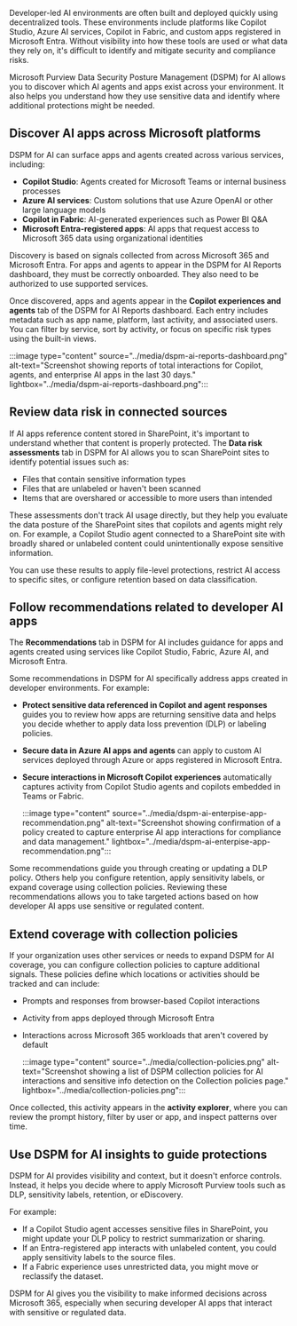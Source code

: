 Developer-led AI environments are often built and deployed quickly using decentralized tools. These environments include platforms like Copilot Studio, Azure AI services, Copilot in Fabric, and custom apps registered in Microsoft Entra. Without visibility into how these tools are used or what data they rely on, it's difficult to identify and mitigate security and compliance risks.

Microsoft Purview Data Security Posture Management (DSPM) for AI allows you to discover which AI agents and apps exist across your environment. It also helps you understand how they use sensitive data and identify where additional protections might be needed.

## Discover AI apps across Microsoft platforms

DSPM for AI can surface apps and agents created across various services, including:

- **Copilot Studio**: Agents created for Microsoft Teams or internal business processes
- **Azure AI services**: Custom solutions that use Azure OpenAI or other large language models
- **Copilot in Fabric**: AI-generated experiences such as Power BI Q\&A
- **Microsoft Entra-registered apps**: AI apps that request access to Microsoft 365 data using organizational identities

Discovery is based on signals collected from across Microsoft 365 and Microsoft Entra. For apps and agents to appear in the DSPM for AI Reports dashboard, they must be correctly onboarded. They also need to be authorized to use supported services.

Once discovered, apps and agents appear in the **Copilot experiences and agents** tab of the DSPM for AI Reports dashboard. Each entry includes metadata such as app name, platform, last activity, and associated users. You can filter by service, sort by activity, or focus on specific risk types using the built-in views.

:::image type="content" source="../media/dspm-ai-reports-dashboard.png" alt-text="Screenshot showing reports of total interactions for Copilot, agents, and enterprise AI apps in the last 30 days." lightbox="../media/dspm-ai-reports-dashboard.png":::

## Review data risk in connected sources

If AI apps reference content stored in SharePoint, it's important to understand whether that content is properly protected. The **Data risk assessments** tab in DSPM for AI allows you to scan SharePoint sites to identify potential issues such as:

- Files that contain sensitive information types
- Files that are unlabeled or haven't been scanned
- Items that are overshared or accessible to more users than intended

These assessments don't track AI usage directly, but they help you evaluate the data posture of the SharePoint sites that copilots and agents might rely on. For example, a Copilot Studio agent connected to a SharePoint site with broadly shared or unlabeled content could unintentionally expose sensitive information.

You can use these results to apply file-level protections, restrict AI access to specific sites, or configure retention based on data classification.

## Follow recommendations related to developer AI apps

The **Recommendations** tab in DSPM for AI includes guidance for apps and agents created using services like Copilot Studio, Fabric, Azure AI, and Microsoft Entra.

Some recommendations in DSPM for AI specifically address apps created in developer environments. For example:

- **Protect sensitive data referenced in Copilot and agent responses** guides you to review how apps are returning sensitive data and helps you decide whether to apply data loss prevention (DLP) or labeling policies.
- **Secure data in Azure AI apps and agents** can apply to custom AI services deployed through Azure or apps registered in Microsoft Entra.
- **Secure interactions in Microsoft Copilot experiences** automatically captures activity from Copilot Studio agents and copilots embedded in Teams or Fabric.

   :::image type="content" source="../media/dspm-ai-enterpise-app-recommendation.png" alt-text="Screenshot showing confirmation of a policy created to capture enterprise AI app interactions for compliance and data management." lightbox="../media/dspm-ai-enterpise-app-recommendation.png":::

Some recommendations guide you through creating or updating a DLP policy. Others help you configure retention, apply sensitivity labels, or expand coverage using collection policies. Reviewing these recommendations allows you to take targeted actions based on how developer AI apps use sensitive or regulated content.

## Extend coverage with collection policies

If your organization uses other services or needs to expand DSPM for AI coverage, you can configure collection policies to capture additional signals. These policies define which locations or activities should be tracked and can include:

- Prompts and responses from browser-based Copilot interactions
- Activity from apps deployed through Microsoft Entra
- Interactions across Microsoft 365 workloads that aren't covered by default

   :::image type="content" source="../media/collection-policies.png" alt-text="Screenshot showing a list of DSPM collection policies for AI interactions and sensitive info detection on the Collection policies page." lightbox="../media/collection-policies.png":::

Once collected, this activity appears in the **activity explorer**, where you can review the prompt history, filter by user or app, and inspect patterns over time.

## Use DSPM for AI insights to guide protections

DSPM for AI provides visibility and context, but it doesn't enforce controls. Instead, it helps you decide where to apply Microsoft Purview tools such as DLP, sensitivity labels, retention, or eDiscovery.

For example:

- If a Copilot Studio agent accesses sensitive files in SharePoint, you might update your DLP policy to restrict summarization or sharing.
- If an Entra-registered app interacts with unlabeled content, you could apply sensitivity labels to the source files.
- If a Fabric experience uses unrestricted data, you might move or reclassify the dataset.

DSPM for AI gives you the visibility to make informed decisions across Microsoft 365, especially when securing developer AI apps that interact with sensitive or regulated data.
